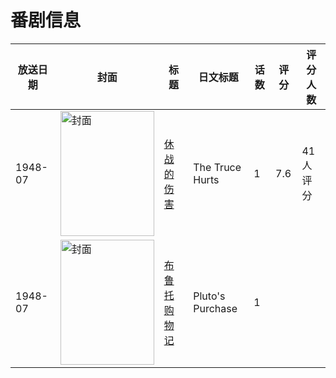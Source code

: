 # 番剧信息

|放送日期|封面|标题|日文标题|话数|评分|评分人数|
|---|---|---|---|---|---|---|
|1948-07|<img src="//lain.bgm.tv/pic/cover/c/7b/73/263193_OkztZ.jpg" alt="封面" style="width:150px;height:200px;object-fit:cover;">|[休战的伤害](https://bangumi.tv/subject/263193)|The Truce Hurts|1|7.6|41人评分|
|1948-07|<img src="//lain.bgm.tv/pic/cover/c/fc/8c/359176_bsswY.jpg" alt="封面" style="width:150px;height:200px;object-fit:cover;">|[布鲁托购物记](https://bangumi.tv/subject/359176)|Pluto's Purchase|1|||
